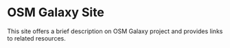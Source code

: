 # OSM Galaxy Site

This site offers a brief description on OSM Galaxy project and provides links to related resources.
